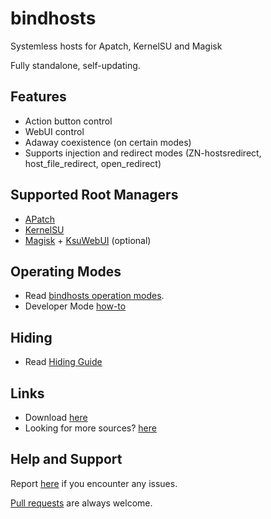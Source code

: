 # bindhosts

Systemless hosts for Apatch, KernelSU and Magisk

Fully standalone, self-updating.

## Features
- Action button control
- WebUI control
- Adaway coexistence (on certain modes)
- Supports injection and redirect modes (ZN-hostsredirect, host_file_redirect, open_redirect)

## Supported Root Managers
- [APatch](https://github.com/bmax121/APatch)
- [KernelSU](https://github.com/tiann/KernelSU)
- [Magisk](https://github.com/topjohnwu/Magisk) + [KsuWebUI](https://github.com/5ec1cff/KsuWebUIStandalone) (optional)

## Operating Modes
- Read [bindhosts operation modes](https://github.com/backslashxx/bindhosts/blob/master/Documentation/modes.md).
- Developer Mode [how-to](https://github.com/backslashxx/bindhosts/issues/10)

## Hiding
- Read [Hiding Guide](https://github.com/backslashxx/bindhosts/blob/master/Documentation/hiding.md)

## Links
 - Download [here](https://github.com/backslashxx/bindhosts/releases)
 - Looking for more sources? [here](https://github.com/backslashxx/bindhosts/blob/master/Documentation/sources.md)

## Help and Support
Report [here](https://github.com/backslashxx/bindhosts/issues) if you encounter any issues.

[Pull requests](https://github.com/backslashxx/bindhosts/pulls) are always welcome.
